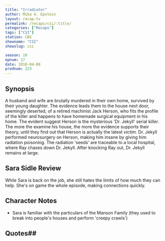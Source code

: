 ```yaml
---
title: "Irradiator"
author: Mika A. Epstein
layout: recap-tv
permalink: /recaps/csi/:title/
categories: ["Recaps"]
tags: ["CSI"]
station: CBS
showname: "CSI"
showslug: csi

season: 10  
epnum: 17  
date: 2010-04-08
prodnum: 223  
---
```


## Synopsis

A husband and wife are brutally murdered in their own home, survived by their young daughter. The evidence leads them to the house next door, seemingly deserted, of a retired machinist Jack Herson, who fits the profile of the killer and happens to have homemade surgical equipment in his home. The evident suggest Herson is the mysterious 'Dr. Jekyll' serial killer. The more the examine his house, the more the evidence supports their theory, until they find out that Herson is actually the latest *victim*. Dr. Jekyll performed neurosurgery on Herson, making him insane by giving him radiation poisoning. The radiation 'seeds' are traceable to a local hospital, where Ray chases down Dr. Jekyll. After knocking Ray out, Dr. Jekyll remains at large.

## Sara Sidle Review

While Sara is back on the job, she still hates the limits of how much they can help. She's on game the whole episode, making connections quickly.

## Character Notes

* Sara is familiar with the particulars of the Manson Family (they used to break into people's houses and perform 'creepy crawls')

## Quotes## 

